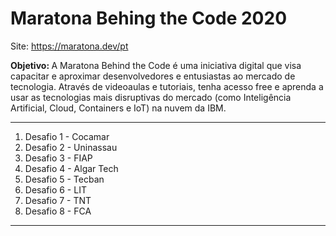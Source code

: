 # Maratona Behing the Code 2020

Site: https://maratona.dev/pt

<p><b>Objetivo: </b> A Maratona Behind the Code é uma iniciativa digital que visa capacitar e aproximar desenvolvedores e entusiastas ao mercado de tecnologia. Através de videoaulas e tutoriais, tenha acesso free e aprenda a usar as tecnologias mais disruptivas do mercado (como Inteligência Artificial, Cloud, Containers e IoT) na nuvem da IBM.</p> 

<hr />

<ol>
  <li>Desafio 1 - Cocamar</li>
  <li>Desafio 2 - Uninassau</li>
  <li>Desafio 3 - FIAP</li>
  <li>Desafio 4 - Algar Tech</li>
  <li>Desafio 5 - Tecban</li>
  <li>Desafio 6 - LIT</li>
  <li>Desafio 7 - TNT</li>
  <li>Desafio 8 - FCA</li>
</ol>

<hr />
